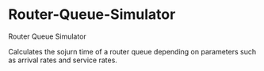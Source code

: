 # Router-Queue-Simulator
Router Queue Simulator

Calculates the sojurn time of a router queue depending on parameters such as arrival rates and service rates.

